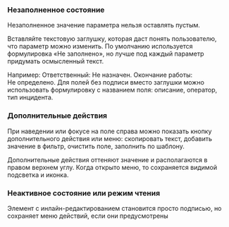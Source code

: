 <!-- example(inline-edit-overview) -->

### Незаполненное состояние

Незаполненное значение параметра нельзя оставлять пустым.

Вставляйте текстовую заглушку, которая даст понять пользователю, что параметр можно изменить. По умолчанию используется формулировка «Не заполнено», но лучше под каждый параметр придумать осмысленный текст.

Например: Ответственный: Не назначен. Окончание работы: Не определено. Для полей без подписи вместо заглушки можно использовать формулировку с названием поля: описание, оператор, тип инцидента.

<!-- example(inline-edit-placeholder) -->

### Дополнительные действия

При наведении или фокусе на поле справа можно показать кнопку дополнительного действия или меню: скопировать текст, добавить значение в фильтр, очистить поле, заполнить по шаблону.

Дополнительные действия оттеняют значение и располагаются в правом верхнем углу. Когда открыто меню, то сохраняется видимой подсветка и иконка.

<!-- example(inline-edit-menu) -->

### Неактивное состояние или режим чтения

Элемент с инлайн-редактированием становится просто подписью, но сохраняет меню действий, если они предусмотрены

<!-- example(inline-edit-disabled) -->
